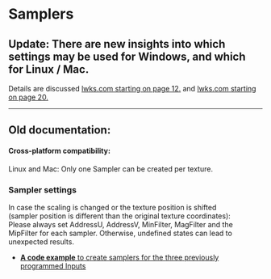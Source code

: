 # Samplers

## Update: There are new insights into which settings may be used for Windows, and which for Linux / Mac.  
 Details are discussed [lwks.com starting on page 12.](https://www.lwks.com/index.php?option=com_kunena&func=view&catid=7&id=143678&limit=15&limitstart=165&Itemid=81#ftop)
 and [lwks.com starting on page 20.](https://www.lwks.com/index.php?option=com_kunena&func=view&catid=7&id=143678&limit=15&limitstart=285&Itemid=81#ftop)
 
---


## Old documentation:

#### Cross-platform compatibility:  
 Linux and Mac: Only one Sampler can be created per texture.  
 
 
### Sampler settings
  In case the scaling is changed or the texture position is shifted  
 (sampler position is different than the original texture coordinates):  
   Please always set AddressU, AddressV, MinFilter, MagFilter and the MipFilter for each sampler. Otherwise, 
   undefined states can lead to unexpected results.
   
  - [**A code example** to create samplers for the three previously programmed Inputs](example_code.md)
  
  
  
  
  
  
  
  
    
``` Code
 ```
